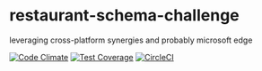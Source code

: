 # restaurant-schema-challenge
leveraging cross-platform synergies and probably microsoft edge


[![Code Climate](https://codeclimate.com/github/mach-kernel/restaurant-schema-challenge/badges/gpa.svg)](https://codeclimate.com/github/mach-kernel/restaurant-schema-challenge)
[![Test Coverage](https://codeclimate.com/github/mach-kernel/restaurant-schema-challenge/badges/coverage.svg)](https://codeclimate.com/github/mach-kernel/restaurant-schema-challenge/coverage)
[![CircleCI](https://circleci.com/gh/mach-kernel/restaurant-schema-challenge/tree/master.svg?style=shield)](https://circleci.com/gh/mach-kernel/restaurant-schema-challenge/tree/master)

